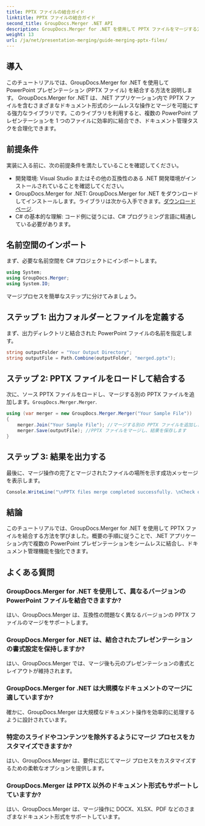 ```yaml
---
title: PPTX ファイルの結合ガイド
linktitle: PPTX ファイルの結合ガイド
second_title: GroupDocs.Merger .NET API
description: GroupDocs.Merger for .NET を使用して PPTX ファイルをマージする方法を学びます。この強力な .NET ライブラリを使用してドキュメント管理を合理化します。
weight: 13
url: /ja/net/presentation-merging/guide-merging-pptx-files/
---
```

## 導入
このチュートリアルでは、GroupDocs.Merger for .NET を使用して PowerPoint プレゼンテーション (PPTX ファイル) を結合する方法を説明します。 GroupDocs.Merger for .NET は、.NET アプリケーション内で PPTX ファイルを含むさまざまなドキュメント形式のシームレスな操作とマージを可能にする強力なライブラリです。このライブラリを利用すると、複数の PowerPoint プレゼンテーションを 1 つのファイルに効率的に結合でき、ドキュメント管理タスクを合理化できます。
## 前提条件
実装に入る前に、次の前提条件を満たしていることを確認してください。
- 開発環境: Visual Studio またはその他の互換性のある .NET 開発環境がインストールされていることを確認してください。
- GroupDocs.Merger for .NET: GroupDocs.Merger for .NET をダウンロードしてインストールします。ライブラリは次から入手できます。[ダウンロードページ](https://releases.groupdocs.com/merger/net/).
- C# の基本的な理解: コード例に従うには、C# プログラミング言語に精通している必要があります。

## 名前空間のインポート
まず、必要な名前空間を C# プロジェクトにインポートします。
```csharp
using System; 
using GroupDocs.Merger;
using System.IO;
```

マージプロセスを簡単なステップに分けてみましょう。
## ステップ 1: 出力フォルダーとファイルを定義する
まず、出力ディレクトリと結合された PowerPoint ファイルの名前を指定します。
```csharp
string outputFolder = "Your Output Directory";
string outputFile = Path.Combine(outputFolder, "merged.pptx");
```
## ステップ 2: PPTX ファイルをロードして結合する
次に、ソース PPTX ファイルをロードし、マージする別の PPTX ファイルを追加します。`GroupDocs.Merger.Merger`.
```csharp
using (var merger = new GroupDocs.Merger.Merger("Your Sample File"))
{
    merger.Join("Your Sample File"); //マージする別の PPTX ファイルを追加します
    merger.Save(outputFile); //PPTX ファイルをマージし、結果を保存します
}
```
## ステップ 3: 結果を出力する
最後に、マージ操作の完了とマージされたファイルの場所を示す成功メッセージを表示します。
```csharp
Console.WriteLine("\nPPTX files merge completed successfully. \nCheck output in {0}", outputFolder);
```

## 結論
このチュートリアルでは、GroupDocs.Merger for .NET を使用して PPTX ファイルを結合する方法を学びました。概要の手順に従うことで、.NET アプリケーション内で複数の PowerPoint プレゼンテーションをシームレスに結合し、ドキュメント管理機能を強化できます。

## よくある質問
### GroupDocs.Merger for .NET を使用して、異なるバージョンの PowerPoint ファイルを結合できますか?
はい、GroupDocs.Merger は、互換性の問題なく異なるバージョンの PPTX ファイルのマージをサポートします。
### GroupDocs.Merger for .NET は、結合されたプレゼンテーションの書式設定を保持しますか?
はい、GroupDocs.Merger では、マージ後も元のプレゼンテーションの書式とレイアウトが維持されます。
### GroupDocs.Merger for .NET は大規模なドキュメントのマージに適していますか?
確かに、GroupDocs.Merger は大規模なドキュメント操作を効率的に処理するように設計されています。
### 特定のスライドやコンテンツを除外するようにマージ プロセスをカスタマイズできますか?
はい、GroupDocs.Merger は、要件に応じてマージ プロセスをカスタマイズするための柔軟なオプションを提供します。
### GroupDocs.Merger は PPTX 以外のドキュメント形式もサポートしていますか?
はい、GroupDocs.Merger は、マージ操作に DOCX、XLSX、PDF などのさまざまなドキュメント形式をサポートしています。